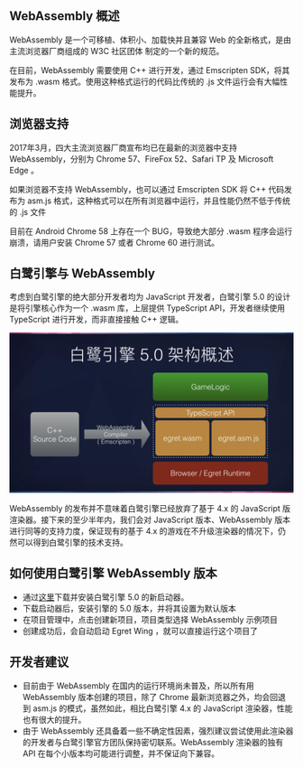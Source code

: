 ## WebAssembly 概述

WebAssembly 是一个可移植、体积小、加载快并且兼容 Web 的全新格式，是由主流浏览器厂商组成的 W3C 社区团体 制定的一个新的规范。

在目前，WebAssembly 需要使用 C++ 进行开发，通过 Emscripten SDK，将其发布为 .wasm 格式。使用这种格式运行的代码比传统的 .js 文件运行会有大幅性能提升。

## 浏览器支持

2017年3月，四大主流浏览器厂商宣布均已在最新的浏览器中支持 WebAssembly，分别为 Chrome 57、FireFox 52、Safari TP 及 Microsoft Edge 。

如果浏览器不支持 WebAssembly，也可以通过 Emscripten SDK 将 C++ 代码发布为 asm.js 格式，这种格式可以在所有浏览器中运行，并且性能仍然不低于传统的 .js 文件

目前在 Android Chrome 58 上存在一个 BUG，导致绝大部分 .wasm 程序会运行崩溃，请用户安装 Chrome 57 或者 Chrome 60 进行测试。

## 白鹭引擎与 WebAssembly

考虑到白鹭引擎的绝大部分开发者均为 JavaScript 开发者，白鹭引擎 5.0 的设计是将引擎核心作为一个 .wasm 库，上层提供 TypeScript API，开发者继续使用 TypeScript 进行开发，而非直接接触 C++ 逻辑。

![xxx](./image1.jpeg)


WebAssembly 的发布并不意味着白鹭引擎已经放弃了基于 4.x 的 JavaScript 版渲染器。接下来的至少半年内，我们会对 JavaScript 版本、WebAssembly 版本进行同等的支持力度，保证现有的基于 4.x 的游戏在不升级渲染器的情况下，仍然可以得到白鹭引擎的技术支持。


## 如何使用白鹭引擎 WebAssembly 版本

* 通过[这里](https://www.egret.com/products/engine.html)下载并安装白鹭引擎 5.0 的新启动器。
* 下载启动器后，安装引擎的 5.0 版本，并将其设置为默认版本
* 在项目管理中，点击创建新项目，项目类型选择 WebAssembly 示例项目
* 创建成功后，会自动启动 Egret Wing ，就可以直接运行这个项目了


## 开发者建议

* 目前由于 WebAssembly 在国内的运行环境尚未普及，所以所有用 WebAssembly 版本创建的项目，除了 Chrome 最新浏览器之外，均会回退到 asm.js 的模式，虽然如此，相比白鹭引擎 4.x 的 JavaScript 渲染器，性能也有很大的提升。
* 由于 WebAssembly 还具备着一些不确定性因素，强烈建议尝试使用此渲染器的开发者与白鹭引擎官方团队保持密切联系。WebAssembly 渲染器的独有 API 在每个小版本均可能进行调整，并不保证向下兼容。

